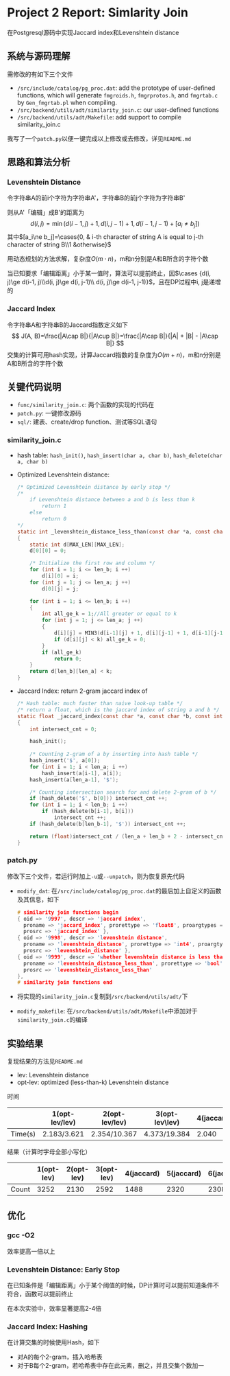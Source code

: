 # Project 2 Report: Simlarity Join

在Postgresql源码中实现Jaccard index和Levenshtein distance



## 系统与源码理解

需修改的有如下三个文件

- `/src/include/catalog/pg_proc.dat`: add the prototype of user-defined functions, which will generate `fmgroids.h`, `fmgrprotos.h`, and `fmgrtab.c` by `Gen_fmgrtab.pl` when compiling.
- `/src/backend/utils/adt/similarity_join.c`: our user-defined functions
- `/src/backend/utils/adt/Makefile`: add support to compile similarity_join.c 

我写了一个`patch.py`以便一键完成以上修改或去修改，详见`README.md`



## 思路和算法分析

### Levenshtein Distance

令字符串A的前i个字符为字符串A'，字符串B的前j个字符为字符串B'

则从A'「编辑」成B'的距离为
$$
d(i,j)=\min(d(i-1, j)+1, d(i, j-1)+1, d(i-1, j-1)+[a_i\ne b_j])
$$
其中$[a_i\ne b_j]=\cases{0, & i-th character of string A is equal to j-th character of string B\\1 &otherwise}​$

用动态规划的方法求解，复杂度$O(m\cdot n)$，m和n分别是A和B所含的字符个数

当已知要求「编辑距离」小于某一值时，算法可以提前终止，因$\cases {d(i, j)\ge d(i-1, j)\\d(i, j)\ge d(i, j-1)\\ d(i, j)\ge d(i-1, j-1)}​$，且在DP过程中i, j是递增的

### Jaccard Index

令字符串A和字符串B的Jaccard指数定义如下
$$
J(A, B)=\frac{|A\cap B|}{|A\cup B|}=\frac{|A\cap B|}{|A| + |B| - |A\cap B|}
$$
交集的计算可用hash实现，计算Jaccard指数的复杂度为$O(m+n)$，m和n分别是A和B所含的字符个数



## 关键代码说明

- `func/similarity_join.c`: 两个函数的实现的代码在
- `patch.py`: 一键修改源码
- `sql/`: 建表、create/drop function、测试等SQL语句

### similarity_join.c

- hash table: `hash_init()`,  `hash_insert(char a, char b)`, `hash_delete(char a, char b)`

- Optimized Levenshtein distance:

  ```c
  /* Optimized Levenshtein distance by early stop */
  /* 
      if Levenshtein distance between a and b is less than k
          return 1
      else 
          return 0 
  */
  static int _levenshtein_distance_less_than(const char *a, const char *b, const int len_a, const int len_b, int k)
  {
      static int d[MAX_LEN][MAX_LEN];
      d[0][0] = 0;
  
      /* Initialize the first row and column */
      for (int i = 1; i <= len_b; i ++)
          d[i][0] = i;
      for (int j = 1; j <= len_a; j ++)
          d[0][j] = j;
  
      for (int i = 1; i <= len_b; i ++) 
      {
          int all_ge_k = 1;//All greater or equal to k
          for (int j = 1; j <= len_a; j ++) 
          {
              d[i][j] = MIN3(d[i-1][j] + 1, d[i][j-1] + 1, d[i-1][j-1] + (a[j-1] == b[i-1] ? 0 : 1));
              if (d[i][j] < k) all_ge_k = 0;
          }
          if (all_ge_k)
              return 0;
      }
      return d[len_b][len_a] < k;
  }
  ```

- Jaccard Index: return 2-gram jaccard index of 

  ```c
  /* Hash table: much faster than naive look-up table */
  /* return a float, which is the jaccard index of string a and b */
  static float _jaccard_index(const char *a, const char *b, const int len_a, const int len_b)
  {
      int intersect_cnt = 0;
  
      hash_init();
      
      /* Counting 2-gram of a by inserting into hash table */
      hash_insert('$', a[0]);
      for (int i = 1; i < len_a; i ++) 
          hash_insert(a[i-1], a[i]);
      hash_insert(a[len_a-1], '$');
  
      /* Counting intersection search for and delete 2-gram of b */
      if (hash_delete('$', b[0])) intersect_cnt ++;
      for (int i = 1; i < len_b; i ++) 
          if (hash_delete(b[i-1], b[i]))
              intersect_cnt ++;
      if (hash_delete(b[len_b-1], '$')) intersect_cnt ++;
  
      return (float)intersect_cnt / (len_a + len_b + 2 - intersect_cnt);
  }
  ```

### patch.py

修改下三个文件，若运行时加上`-u`或`--unpatch`，则为恢复原先代码

- `modify_dat`: 在`/src/include/catalog/pg_proc.dat`的最后加上自定义的函数及其信息，如下

  ```c
  # similarity join functions begin
  { oid => '9997', descr => 'jaccard index',
    proname => 'jaccard_index', prorettype => 'float8', proargtypes => 'text text',
    prosrc => 'jaccard_index' },
  { oid => '9998', descr => 'levenshtein distance',
    proname => 'levenshtein_distance', prorettype => 'int4', proargtypes => 'text text',
    prosrc => 'levenshtein_distance' },
  { oid => '9999', descr => 'whether levenshtein distance is less than threshold',
    proname => 'levenshtein_distance_less_than', prorettype => 'bool', proargtypes => 'text text int4',
    prosrc => 'levenshtein_distance_less_than' 
  },
  # similarity join functions end
  ```

- 将实现的`similarity_join.c`复制到`/src/backend/utils/adt/`下

- `modify_makefile`: 在`/src/backend/utils/adt/Makefile`中添加对于`similarity_join.c`的编译



## 实验结果

复现结果的方法见`README.md`

- lev: Levenshtein distance
- opt-lev: optimized (less-than-k) Levenshtein distance

时间

|         | 1(opt-lev/lev) | 2(opt-lev/lev) | 3(opt-lev\lev) | 4(jaccard) | 5(jaccard) | 6(jaccard) |
| ------- | -------------- | -------------- | -------------- | ---------- | ---------- | ---------- |
| Time(s) | 2.183/3.621    | 2.354/10.367   | 4.373/19.384   | 2.040      | 3.236      | 3.824      |

结果（计算时字母全部小写化）

|       | 1(opt-lev) | 2(opt-lev) | 3(opt-lev) | 4(jaccard) | 5(jaccard) | 6(jaccard) |
| ----- | ---------- | ---------- | ---------- | ---------- | ---------- | ---------- |
| Count | 3252       | 2130       | 2592       | 1488       | 2320       | 2308       |



## 优化

### gcc -O2

效率提高一倍以上

### Levenshtein Distance: Early Stop

在已知条件是「编辑距离」小于某个阈值的时候，DP计算时可以提前知道条件不符合，函数可以提前终止

在本次实验中，效率显著提高2-4倍

### Jaccard Index: Hashing

在计算交集的时候使用Hash，如下

- 对A的每个2-gram，插入哈希表
- 对于B每个2-gram，若哈希表中存在此元素，删之，并且交集个数加一